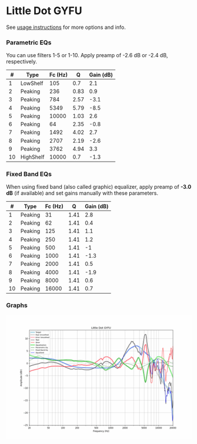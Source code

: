 # Little Dot GYFU
See [usage instructions](https://github.com/jaakkopasanen/AutoEq#usage) for more options and info.

### Parametric EQs
You can use filters 1-5 or 1-10. Apply preamp of -2.6 dB or -2.4 dB, respectively.

|   # | Type      |   Fc (Hz) |    Q |   Gain (dB) |
|-----|-----------|-----------|------|-------------|
|   1 | LowShelf  |       105 | 0.7  |         2.1 |
|   2 | Peaking   |       236 | 0.83 |         0.9 |
|   3 | Peaking   |       784 | 2.57 |        -3.1 |
|   4 | Peaking   |      5349 | 5.79 |        -8.5 |
|   5 | Peaking   |     10000 | 1.03 |         2.6 |
|   6 | Peaking   |        64 | 2.35 |        -0.8 |
|   7 | Peaking   |      1492 | 4.02 |         2.7 |
|   8 | Peaking   |      2707 | 2.19 |        -2.6 |
|   9 | Peaking   |      3762 | 4.94 |         3.3 |
|  10 | HighShelf |     10000 | 0.7  |        -1.3 |

### Fixed Band EQs
When using fixed band (also called graphic) equalizer, apply preamp of **-3.0 dB** (if available) and set gains manually with these parameters.

|   # | Type    |   Fc (Hz) |    Q |   Gain (dB) |
|-----|---------|-----------|------|-------------|
|   1 | Peaking |        31 | 1.41 |         2.8 |
|   2 | Peaking |        62 | 1.41 |         0.4 |
|   3 | Peaking |       125 | 1.41 |         1.1 |
|   4 | Peaking |       250 | 1.41 |         1.2 |
|   5 | Peaking |       500 | 1.41 |        -1   |
|   6 | Peaking |      1000 | 1.41 |        -1.3 |
|   7 | Peaking |      2000 | 1.41 |         0.5 |
|   8 | Peaking |      4000 | 1.41 |        -1.9 |
|   9 | Peaking |      8000 | 1.41 |         0.6 |
|  10 | Peaking |     16000 | 1.41 |         0.7 |

### Graphs
![](./Little%20Dot%20GYFU.png)
